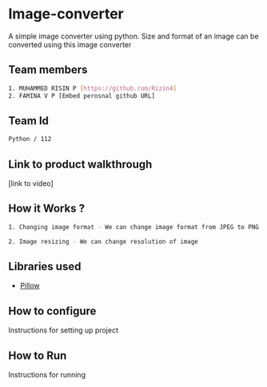 # Image-converter
A simple image converter using python.
Size and format of an image can be converted using this image converter


## Team members
```sh
1. MUHAMMED RISIN P [https://github.com/Rizin4]
2. FAMINA V P [Embed perosnal github URL]
```

## Team Id
```sh
Python / 112
```

## Link to product walkthrough
[link to video]

## How it Works ?
```sh
1. Changing image format - We can change image format from JPEG to PNG and vice versa

2. Image resizing - We can change resolution of image
```

## Libraries used

- [Pillow](https://python-pillow.org/)


## How to configure
Instructions for setting up project

## How to Run
Instructions for running
